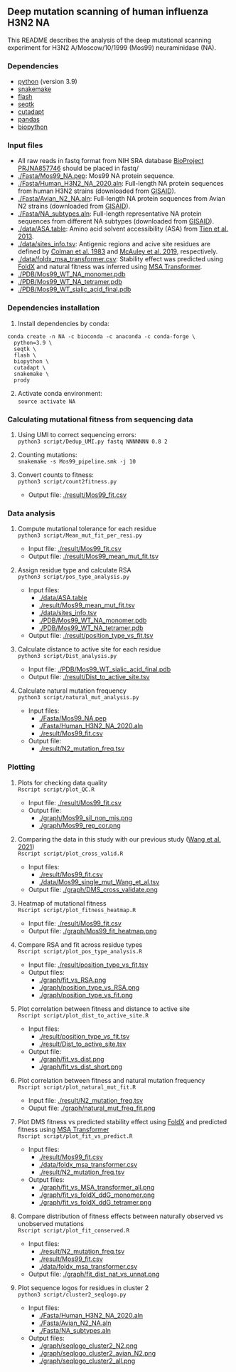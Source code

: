 ## Deep mutation scanning of human influenza H3N2 NA
This README describes the analysis of the deep mutational scanning experiment for H3N2 A/Moscow/10/1999 (Mos99) neuraminidase (NA).

### Dependencies ###
* [python](https://www.python.org/) (version 3.9)
* [snakemake](https://snakemake.readthedocs.io/en/stable/)
* [flash](https://github.com/dstreett/FLASH2)
* [seqtk](https://github.com/lh3/seqtk)
* [cutadapt](https://cutadapt.readthedocs.io/en/stable/)
* [pandas](https://pandas.pydata.org/)
* [biopython](https://github.com/biopython/biopython)

### Input files ###
* All raw reads in fastq format from NIH SRA database [BioProject PRJNA857746](https://www.ncbi.nlm.nih.gov/bioproject/PRJNA857746) should be placed in fastq/
* [./Fasta/Mos99_NA.pep](./Fasta/Mos99_NA.pep): Mos99 NA protein sequence.
* [./Fasta/Human_H3N2_NA_2020.aln](./Fasta/Human_H3N2_NA_2020.aln): Full-length NA protein sequences from human H3N2 strains (downloaded from [GISAID](https://www.gisaid.org/)).
* [./Fasta/Avian_N2_NA.aln](./Fasta/Avian_N2_NA.aln): Full-length NA protein sequences from Avian N2 strains (downloaded from [GISAID](https://www.gisaid.org/)).
* [./Fasta/NA_subtypes.aln](./Fasta/NA_subtypes.aln): Full-length representative NA protein sequences from different NA subtypes (downloaded from [GISAID](https://www.gisaid.org/)).
* [./data/ASA.table](./data/ASA.table): Amino acid solvent accessibility (ASA) from [Tien et al. 2013](https://journals.plos.org/plosone/article?id=10.1371/journal.pone.0080635).
* [./data/sites_info.tsv](./data/sites_info.tsv): Antigenic regions and acive site residues are defined by [Colman et al. 1983](https://www.nature.com/articles/303041a0) and [McAuley et al. 2019](https://www.frontiersin.org/articles/10.3389/fmicb.2019.00039/full), respectively.
* [./data/foldx_msa_transformer.csv](./data/foldx_msa_transformer.csv): Stability effect was predicted using [FoldX](https://academic.oup.com/bioinformatics/article/35/20/4168/5381539) and natural fitness was inferred using [MSA Transformer](https://www.biorxiv.org/content/10.1101/2021.02.12.430858v1).
* [./PDB/Mos99_WT_NA_monomer.pdb](./PDB/Mos99_WT_NA_monomer.pdb)
* [./PDB/Mos99_WT_NA_tetramer.pdb](./PDB/Mos99_WT_NA_tetramer.pdb)
* [./PDB/Mos99_WT_sialic_acid_final.pdb](./PDB/Mos99_WT_sialic_acid_final.pdb)

### Dependencies installation ###
1. Install dependencies by conda:   
```
conda create -n NA -c bioconda -c anaconda -c conda-forge \
  python=3.9 \
  seqtk \
  flash \
  biopython \
  cutadapt \
  snakemake \
  prody
```   

2. Activate conda environment:   
``source activate NA``

### Calculating mutational fitness from sequencing data ###
1. Using UMI to correct sequencing errors:   
``python3 script/Dedup_UMI.py fastq NNNNNNN 0.8 2``

2. Counting mutations:   
``snakemake -s Mos99_pipeline.smk -j 10``

3. Convert counts to fitness:   
``python3 script/count2fitness.py``
    - Output file: [./result/Mos99_fit.csv](./result/Mos99_fit.csv)

### Data analysis ###
1. Compute mutational tolerance for each residue   
``python3 script/Mean_mut_fit_per_resi.py``
    - Input file: [./result/Mos99_fit.csv](./result/Mos99_fit.csv)
    - Output file: [./result/Mos99_mean_mut_fit.tsv](./result/Mos99_mean_mut_fit.tsv)

2. Assign residue type and calculate RSA   
``python3 script/pos_type_analysis.py``
    - Input files:
      - [./data/ASA.table](./data/ASA.table)
      - [./result/Mos99_mean_mut_fit.tsv](./result/Mos99_mean_mut_fit.tsv)
      - [./data/sites_info.tsv](./data/sites_info.tsv)
      - [./PDB/Mos99_WT_NA_monomer.pdb](./PDB/Mos99_WT_NA_monomer.pdb)
      - [./PDB/Mos99_WT_NA_tetramer.pdb](./PDB/Mos99_WT_NA_tetramer.pdb)
    - Output file: [./result/position_type_vs_fit.tsv](./result/position_type_vs_fit.tsv)

3. Calculate distance to active site for each residue   
``python3 script/Dist_analysis.py``
    - Input file: [./PDB/Mos99_WT_sialic_acid_final.pdb](./PDB/Mos99_WT_sialic_acid_final.pdb)
    - Output file: [./result/Dist_to_active_site.tsv](./result/Dist_to_active_site.tsv)

4. Calculate natural mutation frequency   
``python3 script/natural_mut_analysis.py``
    - Input files:
      - [./Fasta/Mos99_NA.pep](./Fasta/Mos99_NA.pep)
      - [./Fasta/Human_H3N2_NA_2020.aln](./Fasta/Human_H3N2_NA_2020.aln)
      - [./result/Mos99_fit.csv](./result/Mos99_fit.csv)
    - Output file:
      - [./result/N2_mutation_freq.tsv](./result/N2_mutation_freq.tsv)

### Plotting ###
1. Plots for checking data quality   
``Rscript script/plot_QC.R``
    - Input file: [./result/Mos99_fit.csv](./result/Mos99_fit.csv)
    - Output file:
      - [./graph/Mos99_sil_non_mis.png](./graph/Mos99_sil_non_mis.png)
      - [./graph/Mos99_rep_cor.png](./graph/Mos99_rep_cor.png)

2. Comparing the data in this study with our previous study ([Wang et al. 2021](https://elifesciences.org/articles/72516))   
``Rscript script/plot_cross_valid.R``
    - Input files:
      - [./result/Mos99_fit.csv](./result/Mos99_fit.csv)
      - [./data/Mos99_single_mut_Wang_et_al.tsv](./data/Mos99_single_mut_Wang_et_al.tsv)
    - Output file: [./graph/DMS_cross_validate.png](./graph/DMS_cross_validate.png)

3. Heatmap of mutational fitness   
``Rscript script/plot_fitness_heatmap.R``
    - Input file: [./result/Mos99_fit.csv](./result/Mos99_fit.csv)
    - Output file: [./graph/Mos99_fit_heatmap.png](./graph/Mos99_fit_heatmap.png)

4. Compare RSA and fit across residue types   
``Rscript script/plot_pos_type_analysis.R``
    - Input file: [./result/position_type_vs_fit.tsv](./result/position_type_vs_fit.tsv)
    - Output files:
      - [./graph/fit_vs_RSA.png](./graph/fit_vs_RSA.png)
      - [./graph/position_type_vs_RSA.png](./graph/position_type_vs_RSA.png)
      - [./graph/position_type_vs_fit.png](./graph/position_type_vs_fit.png)

5. Plot correlation between fitness and distance to active site   
``Rscript script/plot_dist_to_active_site.R``
    - Input files:
      - [./result/position_type_vs_fit.tsv](./result/position_type_vs_fit.tsv)
      - [./result/Dist_to_active_site.tsv](./result/Dist_to_active_site.tsv)
    - Output file:
      - [./graph/fit_vs_dist.png](./graph/fit_vs_dist.png)
      - [./graph/fit_vs_dist_short.png](./graph/fit_vs_dist_short.png)

6. Plot correlation between fitness and natural mutation frequency   
``Rscript script/plot_natural_mut_fit.R``
    - Input file: [./result/N2_mutation_freq.tsv](./result/N2_mutation_freq.tsv)
    - Ouput file: [./graph/natural_mut_freq_fit.png](./graph/natural_mut_freq_fit.png)

7. Plot DMS fitness vs predicted stability effect using [FoldX](https://academic.oup.com/bioinformatics/article/35/20/4168/5381539) and predicted fitness using [MSA Transformer](https://www.biorxiv.org/content/10.1101/2021.02.12.430858v1)   
``Rscript script/plot_fit_vs_predict.R``
    - Input files:
      - [./result/Mos99_fit.csv](./result/Mos99_fit.csv)
      - [./data/foldx_msa_transformer.csv](./data/foldx_msa_transformer.csv)
      - [./result/N2_mutation_freq.tsv](./result/N2_mutation_freq.tsv)
    - Output files:
      - [./graph/fit_vs_MSA_transformer_all.png](./graph/fit_vs_MSA_transformer_all.png)
      - [./graph/fit_vs_foldX_ddG_monomer.png](./graph/fit_vs_foldX_ddG_monomer.png)
      - [./graph/fit_vs_foldX_ddG_tetramer.png](./graph/fit_vs_foldX_ddG_tetramer.png)

8. Compare distribution of fitness effects between naturally observed vs unobserved mutations   
``Rscript script/plot_fit_conserved.R``
    - Input files:
      - [./result/N2_mutation_freq.tsv](./result/N2_mutation_freq.tsv)
      - [./result/Mos99_fit.csv](./result/Mos99_fit.csv)
      - [./data/foldx_msa_transformer.csv](./data/foldx_msa_transformer.csv)
    - Output file: [./graph/fit_dist_nat_vs_unnat.png](./graph/fit_dist_nat_vs_unnat.png)

9. Plot sequence logos for residues in cluster 2   
``python3 script/cluster2_seqlogo.py``
    - Input files:
      - [./Fasta/Human_H3N2_NA_2020.aln](./Fasta/Human_H3N2_NA_2020.aln)
      - [./Fasta/Avian_N2_NA.aln](./Fasta/Avian_N2_NA.aln)
      - [./Fasta/NA_subtypes.aln](./Fasta/NA_subtypes.aln)
    - Output files:
      - [./graph/seqlogo_cluster2_N2.png](./graph/seqlogo_cluster2_N2.png)
      - [./graph/seqlogo_cluster2_avian_N2.png](./graph/seqlogo_cluster2_avian_N2.png)
      - [./graph/seqlogo_cluster2_all.png](./graph/seqlogo_cluster2_all.png)
